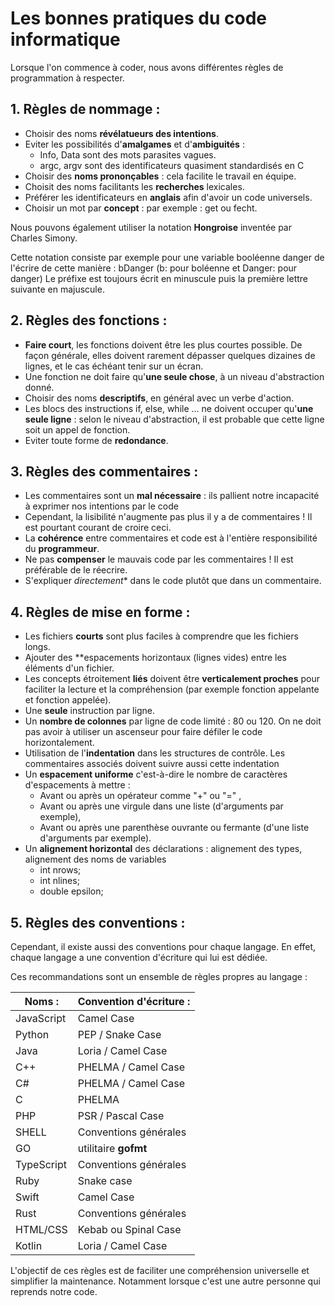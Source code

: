 # Les bonnes pratiques du code informatique

Lorsque l'on commence à coder, nous avons différentes règles de programmation à respecter. 

## 1. Règles de nommage :
  * Choisir des noms **révélatueurs des intentions**.
  * Eviter les possibilités d'**amalgames** et d'**ambiguités** :
    * Info, Data sont des mots parasites vagues.
    * argc, argv sont des identificateurs quasiment standardisés en C
  * Choisir des **noms prononçables** : cela facilite le travail en équipe.
  * Choisit des noms facilitants les **recherches** lexicales.
  * Préférer les identificateurs en **anglais** afin d'avoir un code universels.
  * Choisir un mot par **concept** : par exemple : get ou fecht.

Nous pouvons également utiliser la notation **Hongroise** inventée par Charles Simony. 

Cette notation consiste par exemple pour une variable booléenne danger de l'écrire de cette manière : bDanger (b: pour boléenne et Danger: pour danger)
Le préfixe est toujours écrit en minuscule puis la première lettre suivante en majuscule.

## 2. Règles des fonctions :
  * **Faire court**, les fonctions doivent être les plus courtes possible. De façon générale, elles doivent rarement dépasser quelques dizaines de lignes, et le cas échéant tenir sur un écran.
  * Une fonction ne doit faire qu'**une seule chose**, à un niveau d'abstraction donné.
  * Choisir des noms **descriptifs**, en général avec un verbe d'action.
  * Les blocs des instructions if, else, while ... ne doivent occuper qu'**une seule ligne** : selon le niveau d'abstraction, il est probable que cette ligne soit un appel de fonction. 
  * Eviter toute forme de **redondance**.

## 3. Règles des commentaires :
  * Les commentaires sont un **mal nécessaire** : ils pallient notre incapacité à exprimer nos intentions par le code
  * Cependant, la lisibilité n'augmente pas plus il y a de commentaires ! Il est pourtant courant de croire ceci.
  * La **cohérence** entre commentaires et code est à l'entière responsibilité du **programmeur**.
  * Ne pas **compenser** le mauvais code par les commentaires ! Il est préférable de le réecrire.
  * S'expliquer *directement** dans le code plutôt que dans un commentaire.

## 4. Règles de mise en forme :
  * Les fichiers **courts** sont plus faciles à comprendre que les fichiers longs.
  * Ajouter des **espacements horizontaux (lignes vides) entre les éléments d'un fichier.
  * Les concepts étroitement **liés** doivent être **verticalement proches** pour faciliter la lecture et la compréhension (par exemple fonction appelante et fonction appelée).
  * Une **seule** instruction par ligne.
  * Un **nombre de colonnes** par ligne de code limité : 80 ou 120. On ne doit pas avoir à utiliser un ascenseur pour faire défiler le code horizontalement.
  * Utilisation de l'**indentation** dans les structures de contrôle. Les commentaires associés doivent suivre aussi cette indentation
  * Un **espacement uniforme** c'est-à-dire le nombre de caractères d'espacements à mettre :
    * Avant ou après un opérateur comme "+" ou "=" ,
    * Avant ou après une virgule dans une liste (d'arguments par exemple),
    * Avant ou après une parenthèse ouvrante ou fermante (d'une liste d'arguments par exemple).
  * Un **alignement horizontal** des déclarations : alignement des types, alignement des noms de variables
    * int	nrows;
    * int	nlines;
    * double	epsilon;

## 5. Règles des conventions :

Cependant, il existe aussi des conventions pour chaque langage. En effet, chaque langage a une convention d'écriture qui lui est dédiée. 

Ces recommandations sont un ensemble de règles propres au langage :

| Noms :        | Convention d'écriture : |
| ------------- | ----------------------- |
| JavaScript	| Camel Case		  |
| Python	| PEP / Snake Case	  |
| Java		| Loria / Camel Case	  |
| C++		| PHELMA / Camel Case	  |
| C#		| PHELMA / Camel Case	  |
| C		| PHELMA		  |
| PHP		| PSR / Pascal Case	  |
| SHELL		| Conventions générales	  |
| GO		| utilitaire **gofmt**	  |
| TypeScript	| Conventions générales	  |
| Ruby		| Snake case		  |
| Swift		| Camel Case		  |
| Rust		| Conventions générales	  |
| HTML/CSS	| Kebab ou Spinal Case	  | 
| Kotlin	| Loria / Camel Case	  |


L'objectif de ces règles est de faciliter une compréhension universelle et simplifier la maintenance. Notamment lorsque c'est une autre personne qui reprends notre code.

